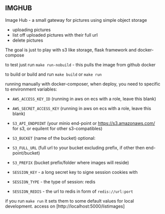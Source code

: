 ## IMGHUB
Image Hub - a small gateway for pictures using simple object storage
- uploading pictures
- list off uploaded pictures with their full url
- delete pictures

The goal is just to play with s3 like storage, flask framework and docker-compose

to test just run `make run-nobuild` - this pulls the image from github docker

to build or build and run `make build` or `make run`

running manually with docker-composer, when deploy, you need to specific to environment variables:
- `AWS_ACCESS_KEY_ID` (running in aws on ecs with a role, leave this blank)
- `AWS_SECRET_ACCESS_KEY` (running in aws on ecs with a role, leave this blank)
- `S3_API_ENDPOINT` (your minio end-point or https://s3.amazonaws.com/ for s3, or equilent for other s3-compatibles)
- `S3_BUCKET` (name of the bucket)
optional:
- `S3_FULL_URL` (full url to your bucket excluding prefix, if other then end-point/bucket)
- `S3_PREFIX` (bucket prefix/folder where images will reside)

- `SESSION_KEY` - a long secret key to signe session cookies with
- `SESSION_TYPE` - the type of session: redis
- `SESSION_REDIS` - the url to redis in form of `redis://url:port`

if you run `make run` it sets them to some default values for local development. access on [http://localhost:5000/listimages]

